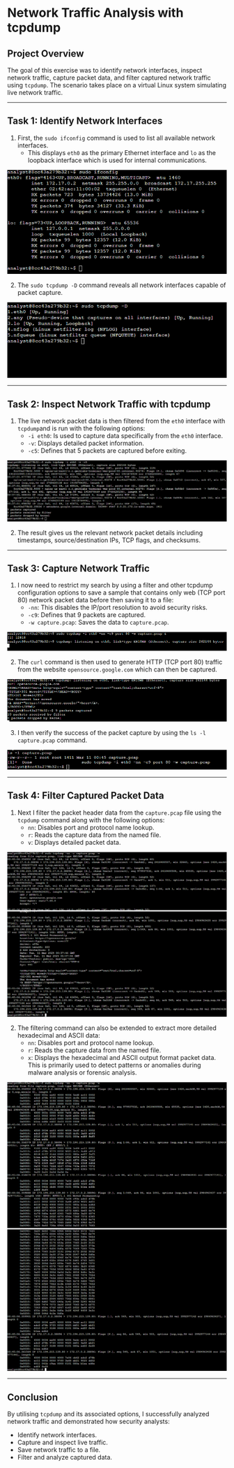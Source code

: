 # **Network Traffic Analysis with tcpdump**

## **Project Overview**
The goal of this exercise was to identify network interfaces, inspect network traffic, capture packet data, and filter captured network traffic using `tcpdump`. The scenario takes place on a virtual Linux system simulating live network traffic.

---

## **Task 1: Identify Network Interfaces**

1. First, the `sudo ifconfig` command is used to list all available network interfaces.
   - This displays `eth0` as the primary Ethernet interface and `lo` as the loopback interface 
which is used for internal communications.

![Alt Text](PKT%201.png)

2.  The `sudo tcpdump -D` command reveals all network interfaces capable of packet capture.

![Alt Text](PKT%202.png)

---

## **Task 2: Inspect Network Traffic with tcpdump**

1. The live network packet data is then filtered from the `eth0` interface with `tcpdump`and is run with the following options:
   - `-i eth0`: Is used to capture data specifically from the `eth0` interface.
   - `-v`: Displays detailed packet information.
   - `-c5`: Defines that 5 packets are captured before exiting.

![Alt Text](PKT%203.png)

2. The result gives us the relevant network packet details including timestamps, source/destination IPs, TCP flags, and checksums.

---

## **Task 3: Capture Network Traffic**

1. I now need to restrict my search by using a filter and other tcpdump configuration options to save a sample that contains only web (TCP port 80) network packet data before then saving it to a file:
   - `-nn`: This disables the IP/port resolution to avoid security risks.
   - `-c9`: Defines that 9 packets are captured.
   - `-w capture.pcap`: Saves the data to `capture.pcap`.

![Alt Text](PKT%204.png)

2. The `curl` command is then used to generate HTTP (TCP port 80) traffic from the website `opensource.google.com` which can then be captured.

![Alt Text](PKT%205.png)

3. I then verify the success of the packet capture by using the `ls -l capture.pcap` command.

![Alt Text](PKT%206.png)

---

## **Task 4: Filter Captured Packet Data**

1. Next I filter the packet header data from the `capture.pcap` file using the `tcpdump` command along with the following options:
   - `nn`: Disables port and protocol name lookup.
   - `r`: Reads the capture data from the named file.
   - `v`: Displays detailed packet data.

![Alt Text](PKT%207.png)
![Alt Text](PKT%207-2.png)
 


2. The filtering command can also be extended to extract more detailed hexadecimal and ASCII data:
   - `nn`: Disables port and protocol name lookup.
   - `r`: Reads the capture data from the named file.
   - `x`: Displays the hexadecimal and ASCII output format packet data. This is primarily used to detect patterns or anomalies during malware analysis or forensic analysis.

![Alt Text](PKT%208.png)
![Alt Text](PKT%208-2.png)

---

## **Conclusion**
By utilising `tcpdump` and its associated options, I successfully analyzed network traffic and demonstrated how security analysts:
- Identify network interfaces.
- Capture and inspect live traffic.
- Save network traffic to a file.
- Filter and analyze captured data.


